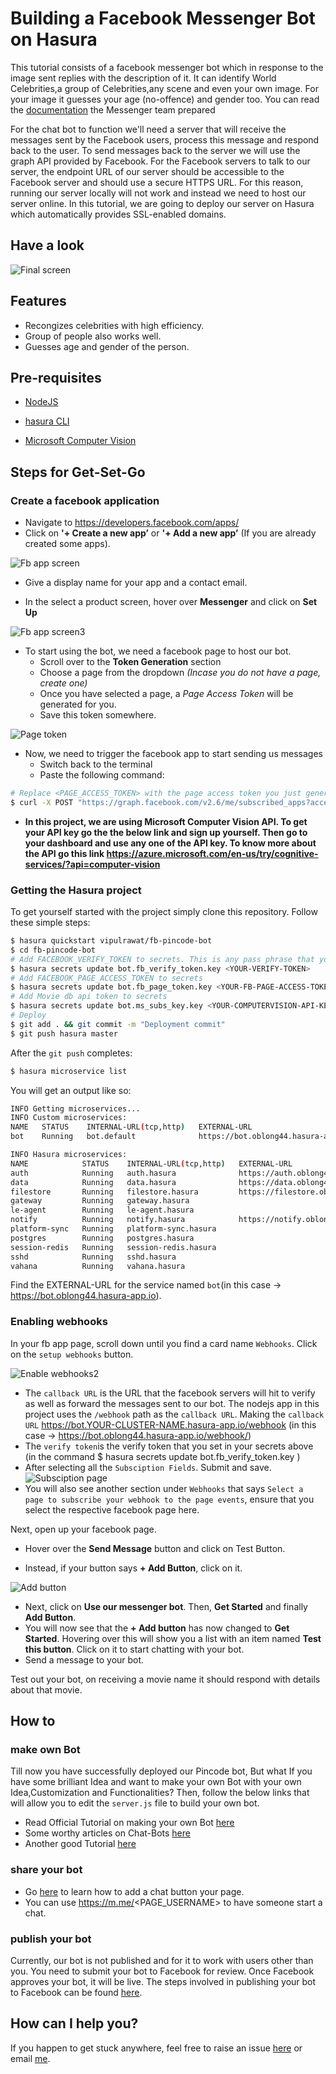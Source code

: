 # Building a Facebook Messenger Bot on Hasura

This tutorial consists of a facebook messenger bot which in response to the image sent replies with the description of it. It can identify World Celebrities,a group of Celebrities,any scene and even your own image. For your image it guesses your age (no-offence) and gender too.
You can read the [documentation](https://developers.facebook.com/docs/messenger-platform/quickstart) the Messenger team prepared

For the chat bot to function we'll need a server that will receive the messages sent by the Facebook users, process this message and respond back to the user. To send messages back to the server we will use the graph API provided by Facebook. For the Facebook servers to talk to our server, the endpoint URL of our server should be accessible to the Facebook server and should use a secure HTTPS URL. For this reason, running our server locally will not work and instead we need to host our server online. In this tutorial, we are going to deploy our server on Hasura which automatically provides SSL-enabled domains.

## Have a look
![Final screen](https://raw.githubusercontent.com/vipulrawat/fb-pincode-bot/master/assets/demo_gif.gif "Final screen demo")

## Features

* Recongizes celebrities with high efficiency.
* Group of people also works well.
* Guesses age and gender of the person.

## Pre-requisites

* [NodeJS](https://nodejs.org)

* [hasura CLI](https://docs.hasura.io/0.15/manual/install-hasura-cli.html)

* [Microsoft Computer Vision](https://)

## Steps for Get-Set-Go

### Create a facebook application

* Navigate to https://developers.facebook.com/apps/
* Click on **'+ Create a new app’** or **'+ Add a new app’** (If you are already created some apps).

![Fb app screen](https://raw.githubusercontent.com/vipulrawat/fb-pincode-bot/master/assets/1.png "fb app screen")

* Give a display name for your app and a contact email.

* In the select a product screen, hover over **Messenger** and click on **Set Up**

![Fb app screen3](https://raw.githubusercontent.com/vipulrawat/fb-pincode-bot/master/assets/2.png "fb app screen")

* To start using the bot, we need a facebook page to host our bot.
  + Scroll over to the **Token Generation** section
  + Choose a page from the dropdown *(Incase you do not have a page, create one)*
  + Once you have selected a page, a *Page Access Token* will be generated for you.
  + Save this token somewhere.

![Page token](https://raw.githubusercontent.com/vipulrawat/fb-pincode-bot/master/assets/3.png "page token screen")

* Now, we need to trigger the facebook app to start sending us messages
  - Switch back to the terminal
  - Paste the following command:

```sh
# Replace <PAGE_ACCESS_TOKEN> with the page access token you just generated.
$ curl -X POST "https://graph.facebook.com/v2.6/me/subscribed_apps?access_token=<PAGE_ACCESS_TOKEN>"
```

* **In this project, we are using Microsoft Computer Vision API. To get your API key go the the below link and sign up yourself. Then go to your dashboard and use any one of the API key. To know more about the API go this link https://azure.microsoft.com/en-us/try/cognitive-services/?api=computer-vision**

### Getting the Hasura project
To get yourself started with the project simply clone this repository. Follow these simple steps:
```sh
$ hasura quickstart vipulrawat/fb-pincode-bot
$ cd fb-pincode-bot
# Add FACEBOOK_VERIFY_TOKEN to secrets. This is any pass phrase that you decide on, keep a note on what you are choosing as your verify token, we will be using it later while setting things up for your bot on the facebook developer page.
$ hasura secrets update bot.fb_verify_token.key <YOUR-VERIFY-TOKEN>
# Add FACEBOOK_PAGE_ACCESS_TOKEN to secrets
$ hasura secrets update bot.fb_page_token.key <YOUR-FB-PAGE-ACCESS-TOKEN>
# Add Movie db api token to secrets
$ hasura secrets update bot.ms_subs_key.key <YOUR-COMPUTERVISION-API-KEY>
# Deploy
$ git add . && git commit -m "Deployment commit"
$ git push hasura master
```

After the `git push` completes:

```sh
$ hasura microservice list
```

You will get an output like so:

```sh
INFO Getting microservices...                     
INFO Custom microservices:                        
NAME   STATUS    INTERNAL-URL(tcp,http)   EXTERNAL-URL
bot    Running   bot.default              https://bot.oblong44.hasura-app.io

INFO Hasura microservices:                        
NAME            STATUS    INTERNAL-URL(tcp,http)   EXTERNAL-URL
auth            Running   auth.hasura              https://auth.oblong44.hasura-app.io
data            Running   data.hasura              https://data.oblong44.hasura-app.io
filestore       Running   filestore.hasura         https://filestore.oblong44.hasura-app.io
gateway         Running   gateway.hasura           
le-agent        Running   le-agent.hasura          
notify          Running   notify.hasura            https://notify.oblong44.hasura-app.io
platform-sync   Running   platform-sync.hasura     
postgres        Running   postgres.hasura          
session-redis   Running   session-redis.hasura     
sshd            Running   sshd.hasura              
vahana          Running   vahana.hasura
```

Find the EXTERNAL-URL for the service named `bot`(in this case -> https://bot.oblong44.hasura-app.io).

### Enabling webhooks

In your fb app page, scroll down until you find a card name `Webhooks`. Click on the `setup webhooks` button.

![Enable webhooks2](https://raw.githubusercontent.com/vipulrawat/fb-pincode-bot/master/assets/4.png "fb webhook screen")

* The `callback URL` is the URL that the facebook servers will hit to verify as well as forward the messages sent to our bot. The nodejs app in this project uses the `/webhook` path as the `callback URL`. Making the `callback URL` https://bot.YOUR-CLUSTER-NAME.hasura-app.io/webhook (in this case -> https://bot.oblong44.hasura-app.io/webhook/)
* The `verify token`is the verify token that you set in your secrets above (in the command $ hasura secrets update bot.fb_verify_token.key <YOUR-VERIFY-TOKEN>)
* After selecting all the `Subsciption Fields`. Submit and save.
![Subsciption page](https://raw.githubusercontent.com/vipulrawat/fb-pincode-bot/master/assets/5.png "fb subscribe screen")
* You will also see another section under `Webhooks` that says `Select a page to subscribe your webhook to the page events`, ensure that you select the respective facebook page here.

Next, open up your facebook page.

* Hover over the **Send Message** button and click on Test Button.

* Instead, if your button says **+ Add Button**, click on it.

![Add button](https://raw.githubusercontent.com/vipulrawat/fb-pincode-bot/master/assets/6.png "Add Button screen")

* Next, click on **Use our messenger bot**. Then, **Get Started** and finally **Add Button**.
* You will now see that the **+ Add button** has now changed to **Get Started**. Hovering over this will show you a list with an item named **Test this button**. Click on it to start chatting with your bot.
* Send a message to your bot.

Test out your bot, on receiving a movie name it should respond with details about that movie.

## How to

### make own Bot
Till now you have successfully deployed our Pincode bot, But what If you have some brilliant Idea and want to make your own Bot with your own Idea,Customization and Functionalities? Then, follow the below links that will allow you to edit the `server.js` file to build your own bot.

* Read Official Tutorial on making your own Bot [here](https://github.com/jaisontj/hasura-fb-bot/blob/master/README.md#tutorial)
* Some worthy articles on Chat-Bots [here](https://medium.com/chat-bots)
* Another good Tutorial [here](https://github.com/jw84/messenger-bot-tutorial/blob/master/README.md)

### share your bot

* Go [here](https://developers.facebook.com/docs/messenger-platform/plugin-reference) to learn how to add a chat button your page.
* You can use https://m.me/<PAGE_USERNAME> to have someone start a chat.

### publish your bot
Currently, our bot is not published and for it to work with users other than you. You need to submit your bot to Facebook for review. Once Facebook approves your bot, it will be live.
The steps involved in publishing your bot to Facebook can be found [here](https://developers.facebook.com/docs/messenger-platform/app-review/).

## How can I help you?
If you happen to get stuck anywhere, feel free to raise an issue [here](https://github.com/vipulrawat/fb-pincode-bot) or email [me](mailto:vipulrawat.imi@live.in).
